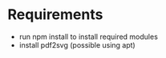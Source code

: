 # Requirements
- run npm install to install required modules
- install pdf2svg (possible using apt)
